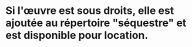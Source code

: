# Si l'œuvre est sous droits, elle est ajoutée au répertoire "séquestre" et est disponible pour location.
